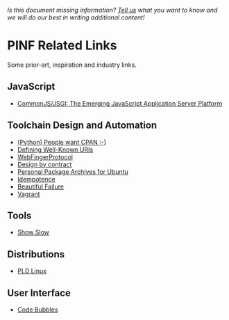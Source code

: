 *Is this document missing information? [Tell us](http://groups.google.com/group/pinf-dev) what you want to know and we will do our best in writing additional content!*

PINF Related Links
==================

Some prior-art, inspiration and industry links.


JavaScript
----------

 * [CommonJS/JSGI: The Emerging JavaScript Application Server Platform](http://www.sitepen.com/blog/2010/01/19/commonjsjsgi-the-emerging-javascript-application-server-platform/)


Toolchain Design and Automation
-------------------------------

 * [(Python) People want CPAN :-)](http://groups.google.com/group/commonjs/browse_thread/thread/5aa78c78d6fcdd0c?hl=en)
 * [Defining Well-Known URIs](http://tools.ietf.org/html/draft-nottingham-site-meta-05)
 * [WebFingerProtocol](http://code.google.com/p/webfinger/wiki/WebFingerProtocol)
 * [Design by contract](http://en.wikipedia.org/wiki/Design_by_contract)
 * [Personal Package Archives for Ubuntu](https://launchpad.net/ubuntu/+ppas)
 * [Idempotence](http://www.aspninja.com/2010/01/21/how-to-debug-asp-net-using-firefox/)
 * [Beautiful Failure](http://github.com/raganwald/homoiconic/blob/master/2010/01/beautiful_failure.markdown#readme)
 * [Vagrant](http://vagrantup.com/)


Tools
-----

  * [Show Slow](http://www.showslow.com/)


Distributions
-------------

 * [PLD Linux](http://www.pld-linux.org/)


User Interface
--------------

 * [Code Bubbles](http://codebubbles.org/)

